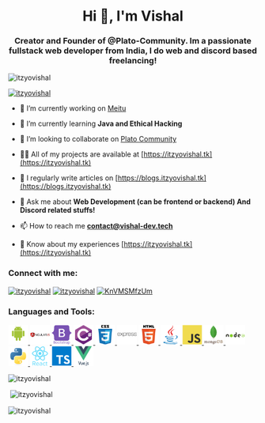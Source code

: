 <h1 align="center">Hi 👋, I'm Vishal</h1>
<h3 align="center">Creator and Founder of @Plato-Community. Im a passionate fullstack web developer from India, I do web and discord based freelancing!</h3>

<p align="left"> <img src="https://komarev.com/ghpvc/?username=itzyovishal&label=Profile%20views&color=0e75b6&style=flat" alt="itzyovishal" /> </p>

<p align="left"> <a href="https://github.com/ryo-ma/github-profile-trophy"><img src="https://github-profile-trophy.vercel.app/?username=itzyovishal" alt="itzyovishal" /></a> </p>

- 🔭 I’m currently working on [Meitu](https://dsc.gg/meitu)

- 🌱 I’m currently learning **Java and Ethical Hacking**

- 👯 I’m looking to collaborate on [Plato Community](https://dsc.gg/plato-community)

- 👨‍💻 All of my projects are available at [https://itzyovishal.tk](https://itzyovishal.tk)

- 📝 I regularly write articles on [https://blogs.itzyovishal.tk](https://blogs.itzyovishal.tk)

- 💬 Ask me about **Web Development (can be frontend or backend) And Discord related stuffs!**

- 📫 How to reach me **contact@vishal-dev.tech**

- 📄 Know about my experiences [https://itzyovishal.tk](https://itzyovishal.tk)

<h3 align="left">Connect with me:</h3>
<p align="left">
<a href="https://instagram.com/itzyovishal" target="blank"><img align="center" src="https://raw.githubusercontent.com/rahuldkjain/github-profile-readme-generator/master/src/images/icons/Social/instagram.svg" alt="itzyovishal" height="30" width="40" /></a>
<a href="https://www.youtube.com/c/itzyovishal" target="blank"><img align="center" src="https://raw.githubusercontent.com/rahuldkjain/github-profile-readme-generator/master/src/images/icons/Social/youtube.svg" alt="itzyovishal" height="30" width="40" /></a>
<a href="https://discord.gg/KnVMSMfzUm" target="blank"><img align="center" src="https://raw.githubusercontent.com/rahuldkjain/github-profile-readme-generator/master/src/images/icons/Social/discord.svg" alt="KnVMSMfzUm" height="30" width="40" /></a>
</p>

<h3 align="left">Languages and Tools:</h3>
<p align="left"> <a href="https://developer.android.com" target="_blank" rel="noreferrer"> <img src="https://raw.githubusercontent.com/devicons/devicon/master/icons/android/android-original-wordmark.svg" alt="android" width="40" height="40"/> </a> <a href="https://angular.io" target="_blank" rel="noreferrer"> <img src="https://raw.githubusercontent.com/devicons/devicon/master/icons/angularjs/angularjs-original-wordmark.svg" alt="angularjs" width="40" height="40"/> </a> <a href="https://getbootstrap.com" target="_blank" rel="noreferrer"> <img src="https://raw.githubusercontent.com/devicons/devicon/master/icons/bootstrap/bootstrap-plain-wordmark.svg" alt="bootstrap" width="40" height="40"/> </a> <a href="https://www.w3schools.com/cs/" target="_blank" rel="noreferrer"> <img src="https://raw.githubusercontent.com/devicons/devicon/master/icons/csharp/csharp-original.svg" alt="csharp" width="40" height="40"/> </a> <a href="https://www.w3schools.com/css/" target="_blank" rel="noreferrer"> <img src="https://raw.githubusercontent.com/devicons/devicon/master/icons/css3/css3-original-wordmark.svg" alt="css3" width="40" height="40"/> </a> <a href="https://expressjs.com" target="_blank" rel="noreferrer"> <img src="https://raw.githubusercontent.com/devicons/devicon/master/icons/express/express-original-wordmark.svg" alt="express" width="40" height="40"/> </a> <a href="https://www.w3.org/html/" target="_blank" rel="noreferrer"> <img src="https://raw.githubusercontent.com/devicons/devicon/master/icons/html5/html5-original-wordmark.svg" alt="html5" width="40" height="40"/> </a> <a href="https://www.java.com" target="_blank" rel="noreferrer"> <img src="https://raw.githubusercontent.com/devicons/devicon/master/icons/java/java-original.svg" alt="java" width="40" height="40"/> </a> <a href="https://developer.mozilla.org/en-US/docs/Web/JavaScript" target="_blank" rel="noreferrer"> <img src="https://raw.githubusercontent.com/devicons/devicon/master/icons/javascript/javascript-original.svg" alt="javascript" width="40" height="40"/> </a> <a href="https://www.mongodb.com/" target="_blank" rel="noreferrer"> <img src="https://raw.githubusercontent.com/devicons/devicon/master/icons/mongodb/mongodb-original-wordmark.svg" alt="mongodb" width="40" height="40"/> </a> <a href="https://nodejs.org" target="_blank" rel="noreferrer"> <img src="https://raw.githubusercontent.com/devicons/devicon/master/icons/nodejs/nodejs-original-wordmark.svg" alt="nodejs" width="40" height="40"/> </a> <a href="https://www.python.org" target="_blank" rel="noreferrer"> <img src="https://raw.githubusercontent.com/devicons/devicon/master/icons/python/python-original.svg" alt="python" width="40" height="40"/> </a> <a href="https://reactjs.org/" target="_blank" rel="noreferrer"> <img src="https://raw.githubusercontent.com/devicons/devicon/master/icons/react/react-original-wordmark.svg" alt="react" width="40" height="40"/> </a> <a href="https://www.typescriptlang.org/" target="_blank" rel="noreferrer"> <img src="https://raw.githubusercontent.com/devicons/devicon/master/icons/typescript/typescript-original.svg" alt="typescript" width="40" height="40"/> </a> <a href="https://vuejs.org/" target="_blank" rel="noreferrer"> <img src="https://raw.githubusercontent.com/devicons/devicon/master/icons/vuejs/vuejs-original-wordmark.svg" alt="vuejs" width="40" height="40"/> </a> </p>

<p><img align="left" src="https://github-readme-stats.vercel.app/api/top-langs?username=itzyovishal&show_icons=true&locale=en&layout=compact" alt="itzyovishal" /></p><br>

<p>&nbsp;<img align="center" src="https://github-readme-stats.vercel.app/api?username=itzyovishal&show_icons=true&locale=en" alt="itzyovishal" /></p>

<p><img align="center" src="https://github-readme-streak-stats.herokuapp.com/?user=itzyovishal&" alt="itzyovishal" /></p>

